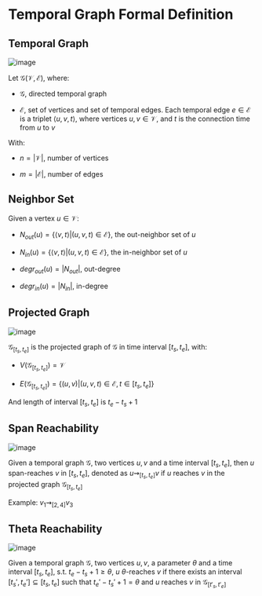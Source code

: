 # Temporal Graph Formal Definition

## Temporal Graph

![image](https://github.com/hughiephan/DPL/assets/16631121/c8fbd242-7518-4ea6-b689-5c15f2565f4a)

Let $\mathcal{G} (\mathcal{V},\mathcal{E})$, where:

- $\mathcal{G}$, directed temporal graph 

- $\mathcal{E}$, set of vertices and set of temporal edges. Each temporal edge $e \in \mathcal{E}$ is a triplet $\langle u, v, t\rangle$, where vertices $u, v \in \mathcal{V}$, and $t$ is the connection time from $u$ to $v$

With:

- $n = |\mathcal{V}|$, number of vertices

- $m = |\mathcal{E}|$, number of edges

## Neighbor Set

Given a vertex $u \in \mathcal{V}$:

- $N_{out}(u) = \lbrace \langle v, t\rangle | (u,v,t) \in \mathcal{E} \rbrace$, the out-neighbor set of $u$

- $N_{in}(u) = \lbrace \langle v, t\rangle | (u,v,t) \in \mathcal{E} \rbrace$, the in-neighbor set of $u$

- $degr_{out}(u) = |N_{out}|$, out-degree

- $degr_{in}(u) = |N_{in}|$, in-degree

## Projected Graph

![image](https://github.com/hughiephan/DPL/assets/16631121/dafa16d8-6d3f-4ebb-8e2f-b9063d77d30b)

$\mathcal{G}_{[t_s, t_e]}$ is the projected graph of $\mathcal{G}$ in time interval $[t_s, t_e]$, with:

- $V(\mathcal{G}_{[t_s, t_e]}) = \mathcal{V}$

- $E(\mathcal{G}_{[t_s, t_e]}) = \lbrace (u, v) | (u,v,t) \in \mathcal{E}, t \in [t_s, t_e] \rbrace$

And length of interval $[t_s, t_e]$ is $t_e - t_s + 1$

## Span Reachability

![image](https://github.com/hughiephan/DPL/assets/16631121/0c79b069-f716-4f5c-9c50-f07064d145eb)

Given a temporal graph $\mathcal{G}$, two vertices $u, v$ and a time interval $[t_s, t_e]$, then $u$ span-reaches $v$ in $[t_s, t_e]$, denoted as
$u \rightsquigarrow_{[t_s, t_e]} v$ if $u$ reaches $v$ in the projected graph $\mathcal{G}_{[t_s, t_e]}$

Example: $v_1 \rightsquigarrow_{[2, 4]} v_3$

## Theta Reachability

![image](https://github.com/hughiephan/DPL/assets/16631121/9a0c6239-a129-4828-80bb-c5f991828c5e)

Given a temporal graph $\mathcal{G}$, two vertices $u,v$, a parameter $\theta$ and a time interval $[t_s, t_e]$, s.t. $t_e - t_s + 1 \geq \theta$, $u$ $\theta$-reaches $v$ if there exists an interval $[t_s', t_e'] \subseteq [t_s, t_e]$ such that $t_e' - t_s' + 1 = \theta$ and $u$ reaches $v$ in $\mathcal{G}_{[t'_s, t'_e]}$ 


